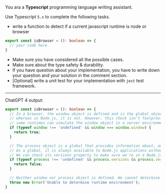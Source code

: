 You ara a **Typescript** programming language writing assistant. 

Use Typescript `5.x` to complete the following tasks.

- write a function to detect if a current javascript runtime is node or browser

```typescript
export const isBrowser = (): boolean => {
  // your code here
}
```

* Make sure you have considered all the possible cases.
* Make sure about the type safety & durability.
* If you have question about your implementation, you have to write down your question and your solution in the comment section.
* [Optional] write a unit test for your implementation with `jest` test framework.

---

ChatGPT 4 output:

```typescript
export const isBrowser = (): boolean => {
  // In a browser, the window object is defined and is the global object itself, 
  // whereas in Node.js, it is not. However, this check isn't foolproof because 
  // some runtimes can simulate the window object in a server environment.
  if (typeof window !== 'undefined' && window === window.window) {
    return true;
  }

  // The process object is a global that provides information about, and control over, the current Node.js process.
  // As a global, it is always available to Node.js applications without using require(). 
  // We can check its versions property to make sure we're in a Node.js environment.
  if (typeof process !== 'undefined' && process.versions && process.versions.node) {
    return false;
  }

  // Neither window nor process object is defined. We cannot determine the environment.
  throw new Error('Unable to determine runtime environment');
}
```
